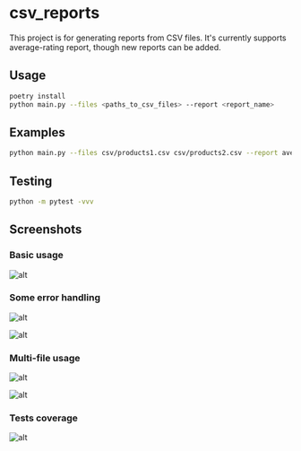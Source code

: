 # csv_reports

This project is for generating reports from CSV files.
It's currently supports average-rating report, though new reports can be added.

## Usage

```bash
poetry install
python main.py --files <paths_to_csv_files> --report <report_name>
```

## Examples

```bash
python main.py --files csv/products1.csv csv/products2.csv --report average-rating
```

## Testing

```bash
python -m pytest -vvv
```

## Screenshots

### Basic usage
![alt](https://files.catbox.moe/1lij66.png)


### Some error handling
![alt](https://files.catbox.moe/ari1tq.png)

![alt](https://files.catbox.moe/usmkkt.png)


### Multi-file usage
![alt](https://files.catbox.moe/ez7q54.png)

![alt](https://files.catbox.moe/sst2vr.png)


### Tests coverage
![alt](https://files.catbox.moe/m58cmc.png)
